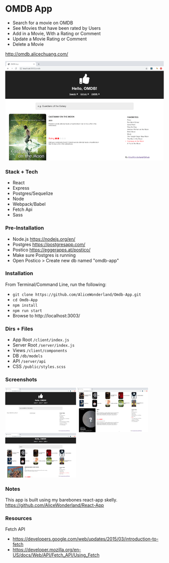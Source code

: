 # OMDB App
* Search for a movie on OMDB
* See Movies that have been rated by Users
* Add in a Movie, With a Rating or Comment
* Update a Movie Rating or Comment
* Delete a Movie

http://omdb.alicechuang.com/

![](https://github.com/AliceWonderland/Omdb-App/blob/master/public/assets/imgs/favorites.png)

### Stack + Tech
* React
* Express
* Postgres/Sequelize
* Node
* Webpack/Babel
* Fetch Api
* Sass

### Pre-Installation
* Node.js https://nodejs.org/en/
* Postgres https://postgresapp.com/
* Postico https://eggerapps.at/postico/
* Make sure Postgres is running
* Open Postico > Create new db named "omdb-app"

### Installation
From Terminal/Command Line, run the following:
* `git clone https://github.com/AliceWonderland/Omdb-App.git`
* `cd Omdb-App`
* `npm install`
* `npm run start`
* Browse to http://localhost:3003/

### Dirs + Files
* App Root `/client/index.js`
* Server Root `/server/index.js`
* Views `/client/components`
* DB `/db/models`
* API `/server/api`
* CSS `/public/styles.scss`

### Screenshots
<img src="https://github.com/AliceWonderland/Omdb-App/blob/master/public/assets/imgs/landing.png" width="225" /> <img src="https://github.com/AliceWonderland/Omdb-App/blob/master/public/assets/imgs/detail.png" width="225" /> <img src="https://github.com/AliceWonderland/Omdb-App/blob/master/public/assets/imgs/search.png" width="225" />

### Notes
This app is built using my barebones react-app skelly.
https://github.com/AliceWonderland/React-App

### Resources
Fetch API
* https://developers.google.com/web/updates/2015/03/introduction-to-fetch
* https://developer.mozilla.org/en-US/docs/Web/API/Fetch_API/Using_Fetch
